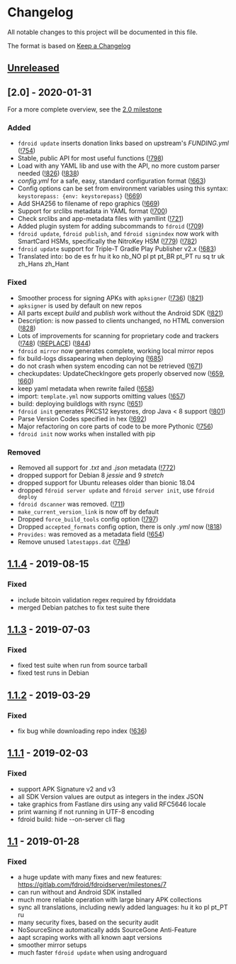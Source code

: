 # Changelog

All notable changes to this project will be documented in this file.

The format is based on [Keep a Changelog](https://keepachangelog.com/en/1.0.0/)

## [Unreleased]


## [2.0] - 2020-01-31

For a more complete overview, see the [2.0
milestone](https://gitlab.com/fdroid/fdroidserver/-/milestones/10)

### Added
* `fdroid update` inserts donation links based on upstream's _FUNDING.yml_
  ([!754](https://gitlab.com/fdroid/fdroidserver/merge_requests/754))
* Stable, public API for most useful functions
  ([!798](https://gitlab.com/fdroid/fdroidserver/merge_requests/798))
* Load with any YAML lib and use with the API, no more custom parser needed
  ([!826](https://gitlab.com/fdroid/fdroidserver/merge_requests/826))
  ([!838](https://gitlab.com/fdroid/fdroidserver/merge_requests/838))
* _config.yml_ for a safe, easy, standard configuration format
  ([!663](https://gitlab.com/fdroid/fdroidserver/merge_requests/663))
* Config options can be set from environment variables using this syntax:
  `keystorepass: {env: keystorepass}`
  ([!669](https://gitlab.com/fdroid/fdroidserver/merge_requests/669))
* Add SHA256 to filename of repo graphics
  ([!669](https://gitlab.com/fdroid/fdroidserver/merge_requests/669))
* Support for srclibs metadata in YAML format
  ([!700](https://gitlab.com/fdroid/fdroidserver/merge_requests/700))
* Check srclibs and app-metadata files with yamllint
  ([!721](https://gitlab.com/fdroid/fdroidserver/merge_requests/721))
* Added plugin system for adding subcommands to `fdroid`
  ([!709](https://gitlab.com/fdroid/fdroidserver/merge_requests/709))
* `fdroid update`, `fdroid publish`, and `fdroid signindex` now work
  with SmartCard HSMs, specifically the NitroKey HSM
  ([!779](https://gitlab.com/fdroid/fdroidserver/merge_requests/779))
  ([!782](https://gitlab.com/fdroid/fdroidserver/merge_requests/782))
* `fdroid update` support for Triple-T Gradle Play Publisher v2.x
  ([!683](https://gitlab.com/fdroid/fdroidserver/merge_requests/683))
* Translated into: bo de es fr hu it ko nb_NO pl pt pt_BR pt_PT ru sq tr uk
  zh_Hans zh_Hant

### Fixed
* Smoother process for signing APKs with `apksigner`
  ([!736](https://gitlab.com/fdroid/fdroidserver/merge_requests/736))
  ([!821](https://gitlab.com/fdroid/fdroidserver/merge_requests/821))
* `apksigner` is used by default on new repos
* All parts except _build_ and _publish_ work without the Android SDK
  ([!821](https://gitlab.com/fdroid/fdroidserver/merge_requests/821))
* Description: is now passed to clients unchanged, no HTML conversion
  ([!828](https://gitlab.com/fdroid/fdroidserver/merge_requests/828))
* Lots of improvements for scanning for proprietary code and trackers
  ([!748](https://gitlab.com/fdroid/fdroidserver/merge_requests/748))
  ([!REPLACE](https://gitlab.com/fdroid/fdroidserver/merge_requests/REPLACE))
  ([!844](https://gitlab.com/fdroid/fdroidserver/merge_requests/844))
* `fdroid mirror` now generates complete, working local mirror repos
* fix build-logs dissapearing when deploying
  ([!685](https://gitlab.com/fdroid/fdroidserver/merge_requests/685))
* do not crash when system encoding can not be retrieved
  ([!671](https://gitlab.com/fdroid/fdroidserver/merge_requests/671))
* checkupdates: UpdateCheckIngore gets properly observed now
  ([!659](https://gitlab.com/fdroid/fdroidserver/merge_requests/659),
  [!660](https://gitlab.com/fdroid/fdroidserver/merge_requests/660))
* keep yaml metadata when rewrite failed
  ([!658](https://gitlab.com/fdroid/fdroidserver/merge_requests/658))
* import: `template.yml` now supports omitting values
  ([!657](https://gitlab.com/fdroid/fdroidserver/merge_requests/657))
* build: deploying buildlogs with rsync
  ([!651](https://gitlab.com/fdroid/fdroidserver/merge_requests/651))
* `fdroid init` generates PKCS12 keystores, drop Java < 8 support
  ([!801](https://gitlab.com/fdroid/fdroidserver/-/merge_requests/801))
* Parse Version Codes specified in hex
  ([!692](https://gitlab.com/fdroid/fdroidserver/-/merge_requests/692))
* Major refactoring on core parts of code to be more Pythonic
  ([!756](https://gitlab.com/fdroid/fdroidserver/-/merge_requests/756))
* `fdroid init` now works when installed with pip

### Removed
* Removed all support for _.txt_ and _.json_ metadata
  ([!772](https://gitlab.com/fdroid/fdroidserver/-/merge_requests/772))
* dropped support for Debian 8 _jessie_ and 9 _stretch_
* dropped support for Ubuntu releases older than bionic 18.04
* dropped `fdroid server update` and `fdroid server init`,
  use `fdroid deploy`
* `fdroid dscanner` was removed.
  ([!711](https://gitlab.com/fdroid/fdroidserver/-/merge_requests/711))
* `make_current_version_link` is now off by default
* Dropped `force_build_tools` config option
  ([!797](https://gitlab.com/fdroid/fdroidserver/-/merge_requests/797))
* Dropped `accepted_formats` config option, there is only _.yml_ now
  ([!818](https://gitlab.com/fdroid/fdroidserver/-/merge_requests/818))
* `Provides:` was removed as a metadata field
  ([!654](https://gitlab.com/fdroid/fdroidserver/-/merge_requests/654))
* Remove unused `latestapps.dat`
  ([!794](https://gitlab.com/fdroid/fdroidserver/-/merge_requests/794))


## [1.1.4] - 2019-08-15
### Fixed
* include bitcoin validation regex required by fdroiddata
* merged Debian patches to fix test suite there

## [1.1.3] - 2019-07-03
### Fixed
* fixed test suite when run from source tarball
* fixed test runs in Debian

## [1.1.2] - 2019-03-29
### Fixed
* fix bug while downloading repo index
  ([!636](https://gitlab.com/fdroid/fdroidserver/merge_requests/636))

## [1.1.1] - 2019-02-03
### Fixed
* support APK Signature v2 and v3
* all SDK Version values are output as integers in the index JSON
* take graphics from Fastlane dirs using any valid RFC5646 locale
* print warning if not running in UTF-8 encoding
* fdroid build: hide --on-server cli flag

## [1.1] - 2019-01-28
### Fixed
* a huge update with many fixes and new features:
  https://gitlab.com/fdroid/fdroidserver/milestones/7
* can run without and Android SDK installed
* much more reliable operation with large binary APK collections
* sync all translations, including newly added languages: hu it ko pl pt_PT ru
* many security fixes, based on the security audit
* NoSourceSince automatically adds SourceGone Anti-Feature
* aapt scraping works with all known aapt versions
* smoother mirror setups
* much faster `fdroid update` when using androguard

[Unreleased]: https://gitlab.com/fdroid/fdroidserver/compare/1.1.4...master
[1.1.4]: https://gitlab.com/fdroid/fdroidserver/compare/1.1.3...1.1.4
[1.1.3]: https://gitlab.com/fdroid/fdroidserver/compare/1.1.2...1.1.3
[1.1.2]: https://gitlab.com/fdroid/fdroidserver/compare/1.1.1...1.1.2
[1.1.1]: https://gitlab.com/fdroid/fdroidserver/compare/1.1...1.1.1
[1.1]: https://gitlab.com/fdroid/fdroidserver/tags/1.1
